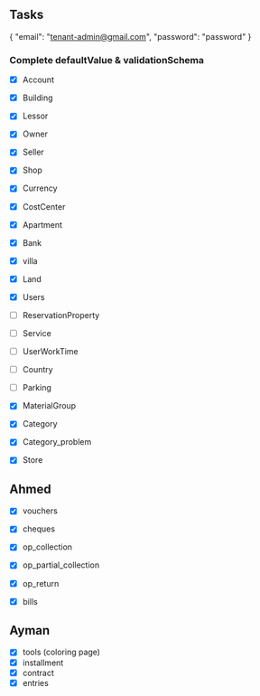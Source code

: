## Tasks

{
    "email": "tenant-admin@gmail.com",
    "password": "password"
}

### Complete defaultValue & validationSchema
- [X] Account
- [X] Building
- [X] Lessor
- [X] Owner
- [X] Seller
- [X] Shop
- [X] Currency
- [X] CostCenter
- [X] Apartment
- [X] Bank
- [X] villa
- [X] Land
- [X] Users
- [ ] ReservationProperty
- [ ] Service
- [ ] UserWorkTime
- [ ] Country
- [ ] Parking
- [X] MaterialGroup
- [X] Category
- [X] Category_problem
- [X] Store





## Ahmed
- [x] vouchers
- [x] cheques
- [x] op_collection
- [x] op_partial_collection
- [x] op_return
- [x] bills



## Ayman

- [x] tools (coloring page)
- [x] installment
- [x] contract
- [x] entries